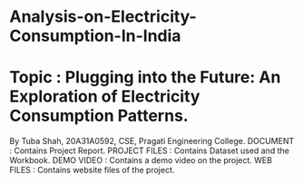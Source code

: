 # Analysis-on-Electricity-Consumption-In-India
# Topic : Plugging into the Future: An Exploration of Electricity Consumption Patterns.
By Tuba Shah, 20A31A0592, CSE, Pragati Engineering College.
DOCUMENT : Contains Project Report.
PROJECT FILES : Contains Dataset used and the Workbook.
DEMO VIDEO : Contains a demo video on the project.
WEB FILES : Contains website files of the project.
